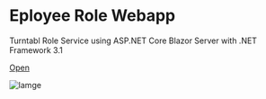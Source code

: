 # Eployee Role Webapp
Turntabl Role Service using ASP.NET Core Blazor Server with .NET Framework 3.1

[Open](https://turnatabliorole.herokuapp.com/)

![Iamge](./images/empList.PNG)
